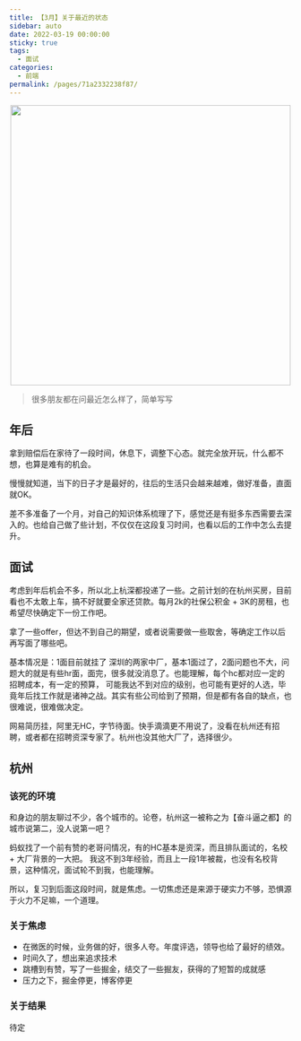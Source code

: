 ```yaml
---
title: 【3月】关于最近的状态
sidebar: auto
date: 2022-03-19 00:00:00
sticky: true
tags: 
  - 面试
categories: 
  - 前端
permalink: /pages/71a2332238f87/
---
```

<p align="center">
  <img width="500" src="https://p1-juejin.byteimg.com/tos-cn-i-k3u1fbpfcp/73a125a0507748be8053f284412a2e70~tplv-k3u1fbpfcp-watermark.image"/>
</p>

> 很多朋友都在问最近怎么样了，简单写写


<!-- more --> 

## 年后

拿到赔偿后在家待了一段时间，休息下，调整下心态。就完全放开玩，什么都不想，也算是难有的机会。

慢慢就知道，当下的日子才是最好的，往后的生活只会越来越难，做好准备，直面就OK。

差不多准备了一个月，对自己的知识体系梳理了下，感觉还是有挺多东西需要去深入的。也给自己做了些计划，不仅仅在这段复习时间，也看以后的工作中怎么去提升。


## 面试

考虑到年后机会不多，所以北上杭深都投递了一些。之前计划的在杭州买房，目前看也不太敢上车，搞不好就要全家还贷款。每月2k的社保公积金 + 3K的房租，也希望尽快确定下一份工作吧。

拿了一些offer，但达不到自己的期望，或者说需要做一些取舍，等确定工作以后再写面了哪些吧。

基本情况是：1面目前就挂了 深圳的两家中厂，基本1面过了，2面问题也不大，问题大的就是有些hr面，面完，很多就没消息了。也能理解，每个hc都对应一定的招聘成本，有一定的预算，
可能我达不到对应的级别，也可能有更好的人选，毕竟年后找工作就是诸神之战。其实有些公司给到了预期，但是都有各自的缺点，也很难说，很难做决定。

网易简历挂，阿里无HC，字节待面。快手滴滴更不用说了，没看在杭州还有招聘，或者都在招聘资深专家了。杭州也没其他大厂了，选择很少。

## 杭州

### 该死的环境
和身边的朋友聊过不少，各个城市的。论卷，杭州这一被称之为【奋斗逼之都】的城市说第二，没人说第一吧？

蚂蚁找了一个前有赞的老哥问情况，有的HC基本是资深，而且排队面试的，名校 + 大厂背景的一大把。
我这不到3年经验，而且上一段1年被裁，也没有名校背景，这种情况，面试轮不到我，也能理解。

所以，复习到后面这段时间，就是焦虑。一切焦虑还是来源于硬实力不够，恐惧源于火力不足嘛，一个道理。

### 关于焦虑

- 在微医的时候，业务做的好，很多人夸。年度评选，领导也给了最好的绩效。 
- 时间久了，想出来追求技术
- 跳槽到有赞，写了一些掘金，结交了一些掘友，获得的了短暂的成就感
- 压力之下，掘金停更，博客停更
### 关于结果

待定



